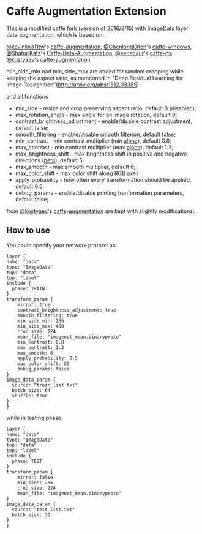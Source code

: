 # Caffe Augmentation Extension
This is a modified caffe fork (version of 2016/8/15) with ImageData layer data augmentation, which is based on:

[@kevinlin311tw](https://github.com/kevinlin311tw)'s [caffe-augmentation](https://github.com/kevinlin311tw/caffe-augmentation),
[@ChenlongChen](https://github.com/ChenglongChen)'s [caffe-windows](https://github.com/ChenglongChen/caffe-windows), 
[@ShaharKatz](https://github.com/ShaharKatz)'s [Caffe-Data-Augmentation](https://github.com/ShaharKatz/Caffe-Data-Augmentation), 
[@senecaur](https://github.com/senecaur)'s [caffe-rta](https://github.com/senecaur/caffe-rta).
[@kostyaev](https://github.com/kostyaev)'s [caffe-augmentation](https://github.com/kostyaev/caffe-augmentation)


min_side_min nad min_side_max are added for random cropping while keeping the aspect ratio, as mentioned in "Deep Residual Learning for Image Recognition"(http://arxiv.org/abs/1512.03385)

and all functions
* min_side - resize and crop preserving aspect ratio, default 0 (disabled);
* max_rotation_angle - max angle for an image rotation, default 0;
* contrast_brightness_adjustment - enable/disable contrast adjustment, default false;
* smooth_filtering - enable/disable smooth filterion, default false;
* min_contrast - min contrast multiplier (min [alpha](http://docs.opencv.org/2.4/doc/tutorials/core/basic_linear_transform/basic_linear_transform.html)), default 0.8;
* max_contrast - min contrast multiplier (max [alpha](http://docs.opencv.org/2.4/doc/tutorials/core/basic_linear_transform/basic_linear_transform.html)), default 1.2;
* max_brightness_shift - max brightness shift in positive and negative directions ([beta](http://docs.opencv.org/2.4/doc/tutorials/core/basic_linear_transform/basic_linear_transform.html)), default 5;
* max_smooth - max smooth multiplier, default 6;
* max_color_shift - max color shift along RGB axes
* apply_probability - how often every transformation should be applied, default 0.5;
* debug_params - enable/disable printing tranformation parameters, default false;

from [@kostyaev](https://github.com/kostyaev)'s [caffe-augmentation](https://github.com/kostyaev/caffe-augmentation) are kept with slightly modifications:

## How to use
You could specify your network prototxt as:

    layer {
    name: "data"
    type: "ImageData"
    top: "data"
    top: "label"
    include {
      phase: TRAIN
    }
    transform_param {
        mirror: true
        contrast_brightness_adjustment: true
        smooth_filtering: true
        min_side_min: 256
        min_side_max: 480
        crop_size: 224
        mean_file: "imagenet_mean.binaryproto"
        min_contrast: 0.8
        max_contrast: 1.2
        max_smooth: 6
        apply_probability: 0.5
        max_color_shift: 20
        debug_params: false
    }
    image_data_param {
      source: "train_list.txt"
      batch_size: 64
      shuffle: true
    }
    }

while in testing phase:

    layer {
    name: "data"
    type: "ImageData"
    top: "data"
    top: "label"
    include {
      phase: TEST
    }
    transform_param {
        mirror: false
        min_side: 256
        crop_size: 224
        mean_file: "imagenet_mean.binaryproto"
    }
    image_data_param {
      source: "test_list.txt"
      batch_size: 32
    }
    }
